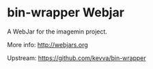 bin-wrapper Webjar
===================

A WebJar for the imagemin project.

More info: http://webjars.org

Upstream: https://github.com/kevva/bin-wrapper
